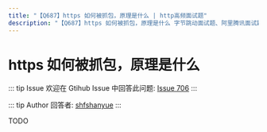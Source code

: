 ```yaml
---
title: "【Q687】https 如何被抓包，原理是什么 | http高频面试题"
description: "【Q687】https 如何被抓包，原理是什么 字节跳动面试题、阿里腾讯面试题、美团小米面试题。"
---
```


# https 如何被抓包，原理是什么

::: tip Issue
欢迎在 Gtihub Issue 中回答此问题: [Issue 706](https://github.com/shfshanyue/Daily-Question/issues/706)
:::

::: tip Author
回答者: [shfshanyue](https://github.com/shfshanyue)
:::

TODO
